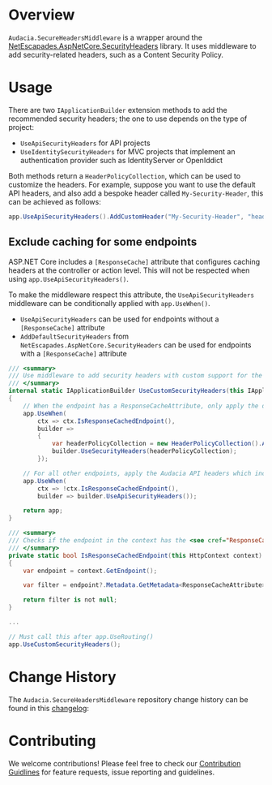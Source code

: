 # Overview

`Audacia.SecureHeadersMiddleware` is a wrapper around the [NetEscapades.AspNetCore.SecurityHeaders](https://github.com/andrewlock/NetEscapades.AspNetCore.SecurityHeaders) library. It uses middleware to add security-related headers, such as a Content Security Policy.

# Usage

There are two `IApplicationBuilder` extension methods to add the recommended security headers; the one to use depends on the type of project:
- `UseApiSecurityHeaders` for API projects
- `UseIdentitySecurityHeaders` for MVC projects that implement an authentication provider such as IdentityServer or OpenIddict

Both methods return a `HeaderPolicyCollection`, which can be used to customize the headers. For example, suppose you want to use the default API headers, and also add a bespoke header called `My-Security-Header`, this can be achieved as follows:
```csharp
app.UseApiSecurityHeaders().AddCustomHeader("My-Security-Header", "header value");
```

## Exclude caching for some endpoints

ASP.NET Core includes a `[ResponseCache]` attribute that configures caching headers at the controller or action level. This will not be respected when using `app.UseApiSecurityHeaders()`.

To make the middleware respect this attribute, the `UseApiSecurityHeaders` middleware can be conditionally applied with `app.UseWhen()`.

- `UseApiSecurityHeaders` can be used for endpoints without a `[ResponseCache]` attribute
- `AddDefaultSecurityHeaders` from `NetEscapades.AspNetCore.SecurityHeaders` can be used for endpoints with a `[ResponseCache]` attribute

```csharp
/// <summary>
/// Use middleware to add security headers with custom support for the <see cref="ResponseCacheAttribute"/>.
/// </summary>
internal static IApplicationBuilder UseCustomSecurityHeaders(this IApplicationBuilder app)
{
    // When the endpoint has a ResponseCacheAttribute, only apply the default headers
    app.UseWhen(
        ctx => ctx.IsResponseCachedEndpoint(),
        builder =>
        {
            var headerPolicyCollection = new HeaderPolicyCollection().AddDefaultSecurityHeaders();
            builder.UseSecurityHeaders(headerPolicyCollection);
        });

    // For all other endpoints, apply the Audacia API headers which include cache prevention
    app.UseWhen(
        ctx => !ctx.IsResponseCachedEndpoint(),
        builder => builder.UseApiSecurityHeaders());

    return app;
}

/// <summary>
/// Checks if the endpoint in the context has the <see cref="ResponseCacheAttribute"/>.
/// </summary>
private static bool IsResponseCachedEndpoint(this HttpContext context)
{
    var endpoint = context.GetEndpoint();

    var filter = endpoint?.Metadata.GetMetadata<ResponseCacheAttribute>();

    return filter is not null;
}

...

// Must call this after app.UseRouting()
app.UseCustomSecurityHeaders();
```

# Change History
The `Audacia.SecureHeadersMiddleware` repository change history can be found in this [changelog](./CHANGELOG.md):

# Contributing
We welcome contributions! Please feel free to check our [Contribution Guidlines](https://github.com/audaciaconsulting/.github/blob/main/CONTRIBUTING.md) for feature requests, issue reporting and guidelines.
